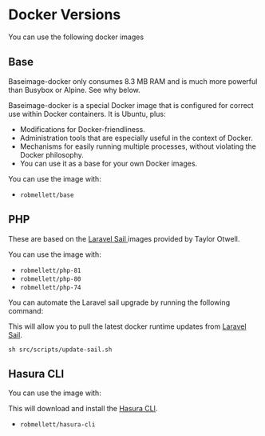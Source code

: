 # Docker Versions

You can use the following docker images

## Base

Baseimage-docker only consumes 8.3 MB RAM and is much more powerful than Busybox or Alpine. See why below.

Baseimage-docker is a special Docker image that is configured for correct use within Docker containers. It is Ubuntu, plus:

- Modifications for Docker-friendliness.
- Administration tools that are especially useful in the context of Docker.
- Mechanisms for easily running multiple processes, without violating the Docker philosophy.
- You can use it as a base for your own Docker images.

You can use the image with:

- `robmellett/base`

## PHP

These are based on the [Laravel Sail ](https://laravel.com/docs/8.x/sail) images provided by Taylor Otwell.

You can use the image with:

- `robmellett/php-81`
- `robmellett/php-80`
- `robmellett/php-74`

You can automate the Laravel sail upgrade by running the following command:

This will allow you to pull the latest docker runtime updates from [Laravel Sail](https://github.com/laravel/sail).

```shell
sh src/scripts/update-sail.sh
```

## Hasura CLI

You can use the image with:

This will download and install the [Hasura CLI](https://hasura.io/docs/2.0/hasura-cli/overview/).

- `robmellett/hasura-cli`
